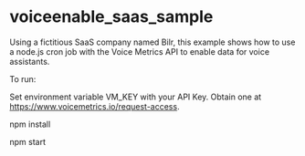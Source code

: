 # voiceenable_saas_sample
Using a fictitious SaaS company named Bilr, this example shows how to use a node.js cron job with the Voice Metrics API to enable data for voice assistants.

To run:

Set environment variable VM_KEY with your API Key.  Obtain one at https://www.voicemetrics.io/request-access.

npm install

npm start
